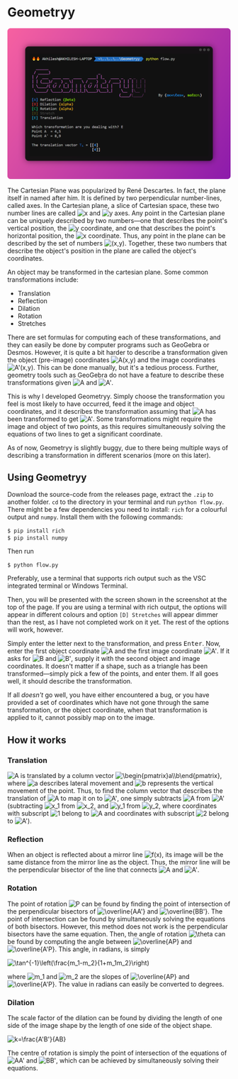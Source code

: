 # Geometryy
<!-- ## A tool to accurately describe transformations on the Cartesian plane, given the image and pre-image coordinates. -->

![Geometryy](./Screenshot.svg)

The Cartesian Plane was popularized by René Descartes. In fact, the plane itself in named after him. It is defined by two perpendicular number-lines, called axes. In the Cartesian plane, a slice of Cartesian space, these two number lines are called <img src="https://latex.codecogs.com/svg.latex?&space;x" title="x"/>  and <img src="https://latex.codecogs.com/svg.latex?\&space;y" title="y"/> axes. Any point in the Cartesian plane can be uniquely described by two numbers—one that describes the point's vertical position, the <img src="https://latex.codecogs.com/svg.latex?\&space;y" title="y"/> coordinate, and one that describes the point's horizontal position, the <img src="https://latex.codecogs.com/svg.latex?\&space;x" title="x"/> coordinate. Thus, any point in the plane can be described by the set of numbers <img src="https://latex.codecogs.com/svg.latex?\&space;(x,y)" title="(x,y)"/>. Together, these two numbers that describe the object's position in the plane are called the object's coordinates.

An object may be transformed in the cartesian plane. Some common transformations include:
- Translation
- Reflection
- Dilation
- Rotation
- Stretches

There are set formulas for computing each of these transformations, and they can easily be done by computer programs such as GeoGebra or Desmos. However, it is quite a bit harder to describe a transformation given the object (pre-image) coordinates <img src="https://latex.codecogs.com/svg.latex?\&space;A(x,y)" title="A(x,y)"/> and the image coordinates <img src="https://latex.codecogs.com/svg.latex?\&space;A'(x,y)" title="A'(x,y)"/>. This can be done manually, but it's a tedious process. Further, geometry tools such as GeoGebra do not have a feature to describe these transformations given <img src="https://latex.codecogs.com/svg.latex?\&space;A" title="A"/> and <img src="https://latex.codecogs.com/svg.latex?\&space;A'" title="A'"/>.

This is why I developed Geometryy. Simply choose the transformation you feel is most likely to have occurred, feed it the image and object coordinates, and it describes the transformation assuming that <img src="https://latex.codecogs.com/svg.latex?\&space;A" title="A"/> has been transformed to get <img src="https://latex.codecogs.com/svg.latex?\&space;A'" title="A'"/>. Some transformations might require the image and object of two points, as this requires simultaneously solving the equations of two lines to get a significant coordinate.

As of now, Geometryy is slightly buggy, due to there being multiple ways of describing a transformation in different scenarios (more on this later).

## Using Geometryy
Download the source-code from the releases page, extract the `.zip` to another folder. `cd` to the directory in your terminal and run `python flow.py`. There might be a few dependencies you need to install: `rich` for a colourful output and `numpy`. Install them with the following commands:
```
$ pip install rich
$ pip install numpy
```
Then run
```
$ python flow.py
```
Preferably, use a terminal that supports rich output such as the VSC integrated terminal or Windows Terminal.

Then, you will be presented with the screen shown in the screenshot at the top of the page. If you are using a terminal with rich output, the options will appear in different colours and option `[D] Stretches` will appear dimmer than the rest, as I have not completed work on it yet. The rest of the options will work, however.

Simply enter the letter next to the transformation, and press <kbd>Enter</kbd>. Now, enter the first object coordinate <img src="https://latex.codecogs.com/svg.latex?\&space;A" title="A"/> and the first image coordinate <img src="https://latex.codecogs.com/svg.latex?\&space;A'" title="A'"/>. If it asks for <img src="https://latex.codecogs.com/svg.latex?\&space;B" title="B"/> and <img src="https://latex.codecogs.com/svg.latex?\&space;B'" title="B'"/>, supply it with the second object and image coordinates. It doesn't matter if a shape, such as a triangle has been transformed—simply pick a few of the points, and enter them. If all goes well, it should describe the transformation.

If all *doesn't* go well, you have either encountered a bug, or you have provided a set of coordinates which have not gone through the same transformation, or the object coordinate, when that transformation is applied to it, cannot possibly map on to the image.

## How it works
### Translation
<img src="https://latex.codecogs.com/svg.latex?\&space;A" title="A"/> is translated by a column vector <img src="https://latex.codecogs.com/svg.latex?\&space;\begin{pmatrix}a\\b\end{pmatrix}" title="\begin{pmatrix}a\\b\end{pmatrix}"/>, where <img src="https://latex.codecogs.com/svg.latex?\&space;a" title="a"/> describes lateral movement and <img src="https://latex.codecogs.com/svg.latex?\&space;b" title="b"/> represents the vertical movement of the point. Thus, to find the column vector that describes the translation of <img src="https://latex.codecogs.com/svg.latex?\&space;A" title="A"/> to map it on to <img src="https://latex.codecogs.com/svg.latex?\&space;A'" title="A'"/>, one simply subtracts <img src="https://latex.codecogs.com/svg.latex?\&space;A" title="A"/> from <img src="https://latex.codecogs.com/svg.latex?\&space;A'" title="A'"/> (subtracting <img src="https://latex.codecogs.com/svg.latex?\&space;x_1" title="x_1"/> from <img src="https://latex.codecogs.com/svg.latex?\&space;x_2" title="x_2"/>, and <img src="https://latex.codecogs.com/svg.latex?\&space;y_1" title="y_1"/> from <img src="https://latex.codecogs.com/svg.latex?\&space;y_2" title="y_2"/>, where coordinates with subscript <img src="https://latex.codecogs.com/svg.latex?\&space;1" title="1"/> belong to <img src="https://latex.codecogs.com/svg.latex?\&space;A" title="A"/> and coordinates with subscript <img src="https://latex.codecogs.com/svg.latex?\&space;2" title="2"/> belong to <img src="https://latex.codecogs.com/svg.latex?\&space;A'" title="A'"/>).

### Reflection
When an object is reflected about a mirror line <img src="https://latex.codecogs.com/svg.latex?\&space;f(x)" title="f(x)"/>, its image will be the same distance from the mirror line as the object. Thus, the mirror line will be the perpendicular bisector of the line that connects <img src="https://latex.codecogs.com/svg.latex?\&space;A" title="A"/> and <img src="https://latex.codecogs.com/svg.latex?\&space;A'" title="A'"/>.

### Rotation
The point of rotation <img src="https://latex.codecogs.com/svg.latex?\&space;P" title="P"/> can be found by finding the point of intersection of the perpendicular bisectors of <img src="https://latex.codecogs.com/svg.latex?\&space;\overline{AA'}" title="\overline{AA'}"/> and <img src="https://latex.codecogs.com/svg.latex?\&space;\overline{BB'}" title="\overline{BB'}"/>. The point of intersection can be found by simultaneously solving the equations of both bisectors. However, this method does not work is the perpendicular bisectors have the same equation. Then, the angle of rotation <img src="https://latex.codecogs.com/svg.latex?\&space;\theta" title="\theta"/> can be found by computing the angle between <img src="https://latex.codecogs.com/svg.latex?\&space;\overline{AP}" title="\overline{AP}"/> and <img src="https://latex.codecogs.com/svg.latex?\&space;\overline{A'P}" title="\overline{A'P}"/>. This angle, in radians, is simply

<img src="https://latex.codecogs.com/svg.latex?\&space;\tan^{-1}\left(\frac{m_1-m_2}{1+m_1m_2}\right)" title="\tan^{-1}\left(\frac{m_1-m_2}{1+m_1m_2}\right)">

where <img src="https://latex.codecogs.com/svg.latex?\&space;m_1" title="m_1"/> and <img src="https://latex.codecogs.com/svg.latex?\&space;m_2" title="m_2"/> are the slopes of <img src="https://latex.codecogs.com/svg.latex?\&space;\overline{AP}" title="\overline{AP}"/> and <img src="https://latex.codecogs.com/svg.latex?\&space;\overline{A'P}" title="\overline{A'P}"/>. The value in radians can easily be converted to degrees.

### Dilation
The scale factor of the dilation can be found by dividing the length of one side of the image shape by the length of one side of the object shape.

<img src="https://latex.codecogs.com/svg.latex?\&space;k=\frac{A'B'}{AB}" title="k=\frac{A'B'}{AB}">

The centre of rotation is simply the point of intersection of the equations of <img src="https://latex.codecogs.com/svg.latex?\&space;AA'" title="AA'"/> and <img src="https://latex.codecogs.com/svg.latex?\&space;BB'" title="BB'"/>, which can be achieved by simultaneously solving their equations.
